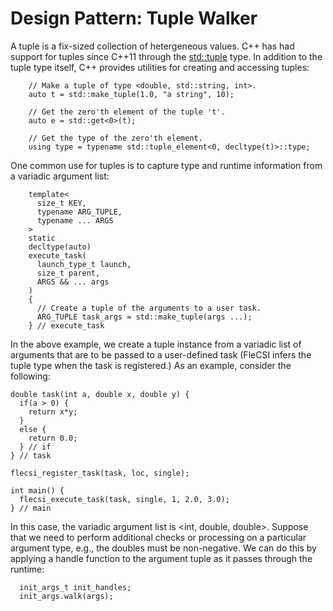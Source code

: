 # Design Pattern: Tuple Walker

A tuple is a fix-sized collection of hetergeneous values. C++ has had
support for tuples since C++11 through the
[std::tuple](http://en.cppreference.com/w/cpp/utility/tuple) type. In
addition to the tuple type itself, C++ provides utilities for creating
and accessing tuples:

```
    // Make a tuple of type <double, std::string, int>.
    auto t = std::make_tuple(1.0, "a string", 10);

    // Get the zero'th element of the tuple 't'.
    auto e = std::get<0>(t);

    // Get the type of the zero'th element.
    using type = typename std::tuple_element<0, decltype(t)>::type;
```

One common use for tuples is to capture type and runtime information
from a variadic argument list:

```
    template<
      size_t KEY,
      typename ARG_TUPLE,
      typename ... ARGS
    >
    static
    decltype(auto)
    execute_task(
      launch_type_t launch,
      size_t parent,
      ARGS && ... args
    )
    {
      // Create a tuple of the arguments to a user task.
      ARG_TUPLE task_args = std::make_tuple(args ...);
    } // execute_task
```

In the above example, we create a tuple instance from a variadic list of
arguments that are to be passed to a user-defined task (FleCSI infers
the tuple type when the task is registered.) As an example, consider the
following:

```
double task(int a, double x, double y) {
  if(a > 0) {
    return x*y;
  }
  else {
    return 0.0;
  } // if
} // task

flecsi_register_task(task, loc, single);

int main() {
  flecsi_execute_task(task, single, 1, 2.0, 3.0);
} // main
```

In this case, the variadic argument list is \<int, double, double\>.
Suppose that we need to perform additional checks or processing on a
particular argument type, e.g., the doubles must be non-negative. We can
do this by applying a handle function to the argument tuple as it passes
through the runtime:

```
  init_args_t init_handles;
  init_args.walk(args);
```

<!-- vim: set tabstop=2 shiftwidth=2 expandtab fo=cqt tw=72 : -->
